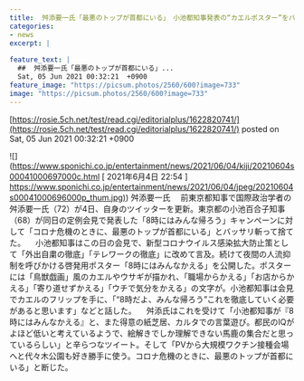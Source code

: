 ```yaml
---
title:  舛添要一氏「最悪のトップが首都にいる」　小池都知事発表の“カエルポスター”をバッサリ  
categories:
- news
excerpt: |
  
feature_text: |
  ##  舛添要一氏「最悪のトップが首都にいる」...
  Sat, 05 Jun 2021 00:32:21  +0900
feature_image: "https://picsum.photos/2560/600?image=733"
image: "https://picsum.photos/2560/600?image=733"
---
```


[https://rosie.5ch.net/test/read.cgi/editorialplus/1622820741/](https://rosie.5ch.net/test/read.cgi/editorialplus/1622820741/)
posted on Sat, 05 Jun 2021 00:32:21  +0900

<!--more-->

![](https://www.sponichi.co.jp/entertainment/news/2021/06/04/kiji/20210604s00041000697000c.html [ 2021年6月4日 22:54 ] [https://www.sponichi.co.jp/entertainment/news/2021/06/04/jpeg/20210604s00041000696000p_thum.jpg)](https://www.sponichi.co.jp/entertainment/news/2021/06/04/jpeg/20210604s00041000696000p_thum.jpg)) 舛添要一氏 　前東京都知事で国際政治学者の舛添要一氏（72）が4日、自身のツイッターを更新。東京都の小池百合子知事（68）が同日の定例会見で発表した「8時にはみんな帰ろう」キャンペーンに対して「コロナ危機のときに、最悪のトップが首都にいる」とバッサリ斬って捨てた。 　小池都知事はこの日の会見で、新型コロナウイルス感染拡大防止策として「外出自粛の徹底」「テレワークの徹底」に改めて言及。続けて夜間の人流抑制を呼びかける啓発用ポスター「8時にはみんなかえる」を公開した。ポスターには「鳥獣戯画」風のカエルやウサギが描かれ、「職場からかえる」「お店からかえる」「寄り道せずかえる」「ウチで気分をかえる」の文字が。小池都知事は会見でカエルのフリップを手に、「“8時だよ、みんな帰ろう”これを徹底していく必要があると思います」などと話した。 　舛添氏はこれを受けて「小池都知事が『8時にはみんなかえる』と、また得意の紙芝居、カルタでの言葉遊び。都民のIQがよほど低いと考えているようで、絵解きでしか理解できない馬鹿の集合だと思っているらしい」と辛らつなツイート。そして「PVから大規模ワクチン接種会場へと代々木公園も好き勝手に使う。コロナ危機のときに、最悪のトップが首都にいる」と断じた。
